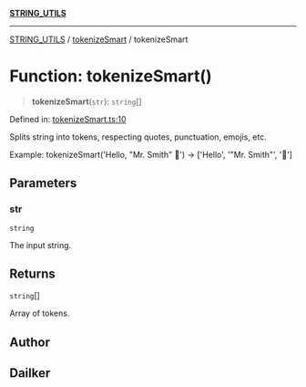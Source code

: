 [**STRING_UTILS**](../../README.md)

***

[STRING_UTILS](../../README.md) / [tokenizeSmart](../README.md) / tokenizeSmart

# Function: tokenizeSmart()

> **tokenizeSmart**(`str`): `string`[]

Defined in: [tokenizeSmart.ts:10](https://github.com/dailker/everyutil/blob/2a1290e25c1270a5e1af64099b97f8d5fc086e59/src/string/tokenizeSmart.ts#L10)

Splits string into tokens, respecting quotes, punctuation, emojis, etc.

Example: tokenizeSmart('Hello, "Mr. Smith" 👋') → ['Hello', '"Mr. Smith"', '👋']

## Parameters

### str

`string`

The input string.

## Returns

`string`[]

Array of tokens.

## Author

## Dailker
